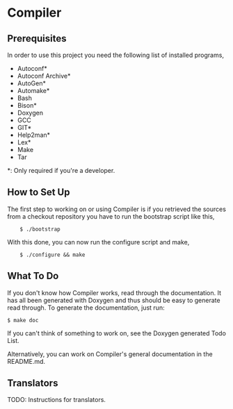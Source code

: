 Compiler
========

Prerequisites
-------------

In order to use this project you need the following list of installed
programs,

- Autoconf*
- Autoconf Archive*
- AutoGen*
- Automake*
- Bash
- Bison*
- Doxygen
- GCC
- GIT*
- Help2man*
- Lex*
- Make
- Tar

*: Only required if you're a developer.

How to Set Up
-------------

The first step to working on or using Compiler is if you retrieved the
sources from a checkout repository you have to run the bootstrap
script like this,

        $ ./bootstrap

With this done, you can now run the configure script and make,

        $ ./configure && make

What To Do
----------

If you don't know how Compiler works, read through the documentation.
It has all been generated with Doxygen and thus should be easy to
generate read through.  To generate the documentation, just run:

	$ make doc

If you can't think of something to work on, see the Doxygen generated
Todo List.

Alternatively, you can work on Compiler's general documentation in the
README.md.

Translators
-----------

TODO: Instructions for translators.
